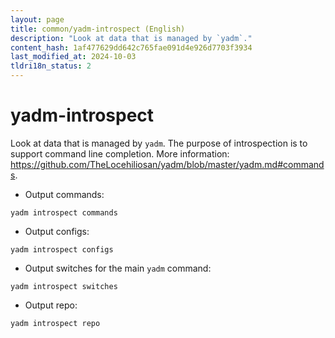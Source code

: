 ```yaml
---
layout: page
title: common/yadm-introspect (English)
description: "Look at data that is managed by `yadm`."
content_hash: 1af477629dd642c765fae091d4e926d7703f3934
last_modified_at: 2024-10-03
tldri18n_status: 2
---
```

# yadm-introspect

Look at data that is managed by `yadm`.
The purpose of introspection is to support command line completion.
More information: <https://github.com/TheLocehiliosan/yadm/blob/master/yadm.md#commands>.

- Output commands:

`yadm introspect commands`

- Output configs:

`yadm introspect configs`

- Output switches for the main `yadm` command:

`yadm introspect switches`

- Output repo:

`yadm introspect repo`
